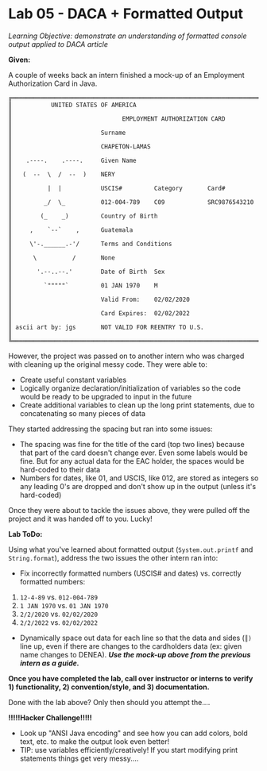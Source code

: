# Lab 05 - DACA + Formatted Output

_Learning Objective: demonstrate an understanding of formatted console output applied to DACA article_


**Given:** 

A couple of weeks back an intern finished a mock-up of an Employment Authorization Card in Java.

```
╔══════════════════════════════════════════════════════════════════════╗
║           UNITED STATES OF AMERICA                                   ║
║                               EMPLOYMENT AUTHORIZATION CARD          ║
║                         Surname                                      ║
║                         CHAPETON-LAMAS                               ║
║    .----.    .----.     Given Name                                   ║
║   (  --  \  /  --  )    NERY                                         ║
║          |  |           USCIS#         Category       Card#          ║
║         _/  \_          012-004-789    C09            SRC9876543210  ║
║        (_    _)         Country of Birth                             ║
║     ,    `--`    ,      Guatemala                                    ║
║     \'-.______.-'/      Terms and Conditions                         ║
║      \          /       None                                         ║
║       '.--..--.'        Date of Birth  Sex                           ║
║         `"""""`         01 JAN 1970    M                             ║
║                         Valid From:    02/02/2020                    ║
║                         Card Expires:  02/02/2022                    ║
║ ascii art by: jgs       NOT VALID FOR REENTRY TO U.S.                ║
╚══════════════════════════════════════════════════════════════════════╝
```

However, the project was passed on to another intern who was charged with cleaning up the original messy code. They were able to:

- Create useful constant variables
- Logically organize declaration/initialization of variables so the code would be ready to be upgraded to input in the future
- Create additional variables to clean up the long print statements, due to concatenating so many pieces of data

They started addressing the spacing but ran into some issues:

- The spacing was fine for the title of the card (top two lines) because that part of the card doesn't change ever. Even some labels would be fine. But for any actual data for the EAC holder, the spaces would be hard-coded to their data
- Numbers for dates, like 01, and USCIS, like 012, are stored as integers so any leading 0's are dropped and don't show up in the output (unless it's hard-coded)

Once they were about to tackle the issues above, they were pulled off the project and it was handed off to you. Lucky!

**Lab ToDo:**

Using what you've learned about formatted output (`System.out.printf` and `String.format`), address the two issues the other intern ran into:

- Fix incorrectly formatted numbers (USCIS# and dates) vs. correctly formatted numbers:
1. `12-4-89` vs. `012-004-789`
2. `1 JAN 1970` vs. `01 JAN 1970`
3. `2/2/2020` vs. `02/02/2020`
4. `2/2/2022` vs. `02/02/2022`
- Dynamically space out data for each line so that the data and sides (`║)` line up, even if there are changes to the cardholders data (ex: given name changes to DENEA). **_Use the mock-up above from the previous intern as a guide._**

**Once you have completed the lab, call over instructor or interns to verify 1) functionality, 2) convention/style, and 3) documentation.**

Done with the lab above? Only then should you attempt the....

**!!!!!Hacker Challenge!!!!!**

- Look up "ANSI Java encoding" and see how you can add colors, bold text, etc. to make the output look even better!
- TIP: use variables efficiently/creatively! If you start modifying print statements things get very messy....